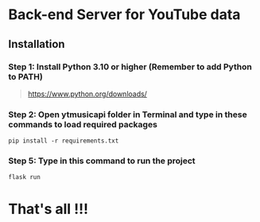 # Back-end Server for YouTube data

## Installation

### Step 1: Install Python 3.10 or higher (Remember to add Python to PATH)

><https://www.python.org/downloads/>

### Step 2: Open ytmusicapi folder in Terminal and type in these commands to load required packages

`pip install -r requirements.txt`

### Step 5: Type in this command to run the project

`flask run`

# That's all !!!

